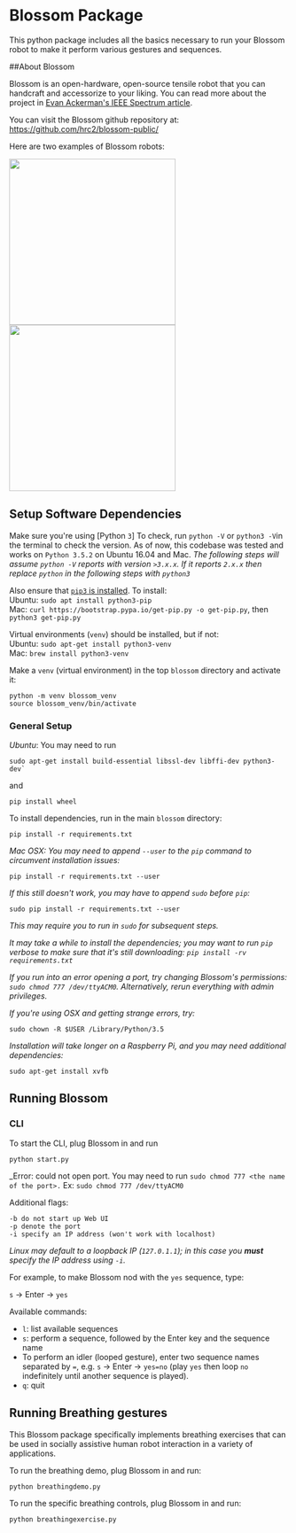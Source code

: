 # Blossom Package

This python package includes all the basics necessary to run your
Blossom robot to make it perform various gestures and sequences.

##About Blossom

Blossom is an open-hardware, open-source tensile robot that you can handcraft and accessorize to your liking. You can read more about the project in [Evan Ackerman's IEEE Spectrum article](https://spectrum.ieee.org/automaton/robotics/home-robots/blossom-a-creative-handmade-approach-to-social-robotics-from-cornell-and-google).

You can visit the Blossom github repository at: https://github.com/hrc2/blossom-public/

Here are two examples of Blossom robots:

<img src="http://guyhoffman.com/wp-content/uploads/2017/08/blossom-bunny-corner-e1502812175733-300x189.jpg" width="300">
<img src="http://guyhoffman.com/wp-content/uploads/2017/08/blossom-jellyfish-768x606.jpg" width="300" >

## Setup Software Dependencies

Make sure you're using [Python `3`]
To check, run `python -V` or `python3 -V`in the terminal to check the version. As of now, this codebase was tested and works on `Python 3.5.2` on Ubuntu 16.04 and Mac.
_The following steps will assume `python -V` reports with version `>3.x.x`. If it reports `2.x.x` then replace `python` in the following steps with `python3`_

Also ensure that [`pip3` is installed](https://pip.pypa.io/en/stable/installing/).
To install:\
Ubuntu: `sudo apt install python3-pip`\
Mac: `curl https://bootstrap.pypa.io/get-pip.py -o get-pip.py`, then `python3 get-pip.py`

Virtual environments (`venv`) should be installed, but if not:\
Ubuntu: `sudo apt-get install python3-venv`\
Mac: `brew install python3-venv`

Make a `venv` (virtual environment) in the top `blossom` directory and activate it:
```
python -m venv blossom_venv
source blossom_venv/bin/activate
```

### General Setup


_Ubuntu_: You may need to run

```
sudo apt-get install build-essential libssl-dev libffi-dev python3-dev`  
```
and
```
pip install wheel
```

To install dependencies, run in the main `blossom` directory:
```
pip install -r requirements.txt
```

_Mac OSX: You may need to append `--user` to the `pip` command to circumvent installation issues:_
```
pip install -r requirements.txt --user
```
_If this still doesn't work, you may have to append `sudo` before `pip`:_
```
sudo pip install -r requirements.txt --user
```
_This may require you to run in `sudo` for subsequent steps._

_It may take a while to install the dependencies; you may want to run `pip` verbose to make sure that it's still downloading: `pip install -rv requirements.txt`_

_If you run into an error opening a port, try changing Blossom's permissions: `sudo chmod 777 /dev/ttyACM0`. Alternatively, rerun everything with admin privileges._

_If you're using OSX and getting strange errors, try:_
```
sudo chown -R $USER /Library/Python/3.5
```
_Installation will take longer on a Raspberry Pi, and you may need additional dependencies:_
```
sudo apt-get install xvfb
```

## Running Blossom

### CLI
To start the CLI, plug Blossom in and run
```
python start.py
```
_Error: could not open port. You may need to run `sudo chmod 777 <the name of the port>.`
Ex: `sudo chmod 777 /dev/ttyACM0`


Additional flags:
```
-b do not start up Web UI
-p denote the port
-i specify an IP address (won't work with localhost)
```
_Linux may default to a loopback IP (`127.0.1.1`); in this case you **must** specify the IP address using `-i`._

For example, to make Blossom nod with the `yes` sequence, type:

`s` -> Enter -> `yes`

Available commands:
- `l`: list available sequences
- `s`: perform a sequence, followed by the Enter key and the sequence name
- To perform an idler (looped gesture), enter two sequence names separated by `=`, e.g. `s` -> Enter -> `yes=no` (play `yes` then loop `no` indefinitely until another sequence is played).  
- `q`: quit

## Running Breathing gestures

This Blossom package specifically implements breathing exercises that can be
used in socially assistive human robot interaction in a variety of applications.

To run the breathing demo, plug Blossom in and run:
```
python breathingdemo.py
```
To run the specific breathing controls, plug Blossom in and run:
```
python breathingexercise.py
```
